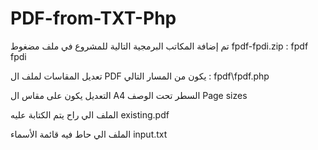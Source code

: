 # PDF-from-TXT-Php

تم  إضافة المكاتب البرمجية التالية للمشروع في ملف مضغوط  fpdf-fpdi.zip :
fpdf
fpdi

تعديل المقاسات لملف ال PDF يكون من المسار التالي :
fpdf\fpdf.php

التعديل يكون على مقاس ال A4
السطر تحت  الوصف Page sizes

الملف الي راح يتم الكتابة عليه
existing.pdf 

الملف الي حاط فيه قائمة الأسماء
input.txt
